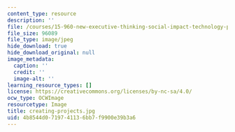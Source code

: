 ```yaml
---
content_type: resource
description: ''
file: /courses/15-960-new-executive-thinking-social-impact-technology-projects-fall-2017-spring-2018/4b8544d0719741136bb7f9900e39b3a6_creating-projects.jpg
file_size: 96089
file_type: image/jpeg
hide_download: true
hide_download_original: null
image_metadata:
  caption: ''
  credit: ''
  image-alt: ''
learning_resource_types: []
license: https://creativecommons.org/licenses/by-nc-sa/4.0/
ocw_type: OCWImage
resourcetype: Image
title: creating-projects.jpg
uid: 4b8544d0-7197-4113-6bb7-f9900e39b3a6
---
```

